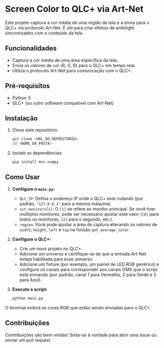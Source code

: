 # Screen Color to QLC+ via Art-Net

Este projeto captura a cor média de uma região da tela e a envia para o QLC+ via protocolo Art-Net. É útil para criar efeitos de ambilight sincronizados com o conteúdo da tela.

## Funcionalidades

- Captura a cor média de uma área específica da tela.
- Envia os valores de cor (R, G, B) para o QLC+ em tempo real.
- Utiliza o protocolo Art-Net para comunicação com o QLC+.

## Pré-requisitos

- Python 3
- QLC+ (ou outro software compatível com Art-Net)

## Instalação

1. Clone este repositório:
   ```bash
   git clone <URL_DO_REPOSITORIO>
   cd <NOME_DA_PASTA>
   ```

2. Instale as dependências:
   ```bash
   pip install mss numpy
   ```

## Como Usar

1. **Configure o `main.py`:**
   - `QLC_IP`: Defina o endereço IP onde o QLC+ está rodando (por padrão, `"127.0.0.1"` para a mesma máquina).
   - `sct.monitors[1]`: O `[1]` se refere ao monitor principal. Se você tiver múltiplos monitores, pode ser necessário ajustar este valor (`[0]` para todos os monitores, `[2]` para o segundo, etc.).
   - `region`: Você pode ajustar a área de captura alterando os valores de `width`, `height`, `left` e `top` na função `get_average_color`.

2. **Configure o QLC+:**
   - Crie um novo projeto no QLC+.
   - Adicione um universo e certifique-se de que a entrada Art-Net esteja habilitada para esse universo.
   - Adicione um fixture (por exemplo, um painel de LED RGB genérico) e configure os canais para corresponder aos canais DMX que o script está enviando (por padrão, canal 1 para Vermelho, 2 para Verde e 3 para Azul).

3. **Execute o script:**
   ```bash
   python main.py
   ```

O terminal exibirá as cores RGB que estão sendo enviadas para o QLC+.

## Contribuições

Contribuições são bem-vindas! Sinta-se à vontade para abrir uma issue ou enviar um pull request.